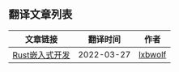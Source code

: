 ## 翻译文章列表

| 文章链接 |  翻译时间 | 作者 |
| ------- | ------- | -------- |
| [Rust嵌入式开发](https://github.com/studyrs/Rustt/blob/main/Articles/%5B2022-03-26%5D%20Rust%20嵌入式开发.md) | 2022-03-27 |  [lxbwolf](https://github.com/lxbwolf) |
